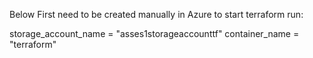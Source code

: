 Below First need to be created manually in Azure to start terraform run:

  storage_account_name     = "asses1storageaccounttf"
  container_name           = "terraform"
